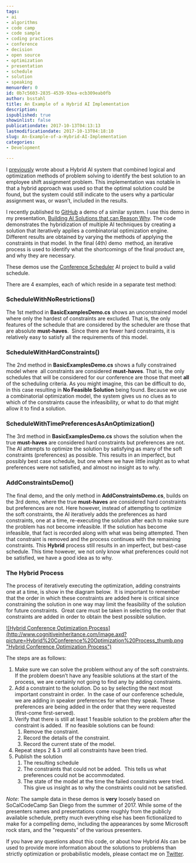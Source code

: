 ```yaml
---
tags:
- ai
- algorithms
- code camp
- code sample
- coding practices
- conference
- decision
- open source
- optimization
- presentation
- schedule
- solution
- speaking
menuorder: 0
id: 0b7c5603-2835-4539-93ea-ecb309eab0fb
author: bsstahl
title: An Example of a Hybrid AI Implementation
description: 
ispublished: true
showinlist: false
publicationdate: 2017-10-13T04:13:13
lastmodificationdate: 2017-10-13T04:18:10
slug: An-Example-of-a-Hybrid-AI-Implementation
categories:
- Development

---
```


I [previously](http://www.cognitiveinheritance.com/post/AI-That-Can-Explain-Why.aspx) wrote about a Hybrid AI system that combined logical and optimization methods of problem solving to identify the best solution to an employee shift assignment problem. This implementation was notable in that a hybrid approach was used so that the optimal solution could be found, but the system could still indicate to the users why a particular assignment was, or wasn’t, included in the results.

I recently published to [GitHub](http://www.github.com/bsstahl/AIDemos) a demo of a similar system. I use this demo in my presentation, [Building AI Solutions that can Reason Why](http://www.cognitiveinheritance.com/page/Speaking-Engagements.aspx). The code demonstrates the hybridization of multiple AI techniques by creating a solution that iteratively applies a combinatorial optimization engine. Different results are obtained by varying the methods of applying the constraints in that model. In the final (4th) demo  method, an iterative process is used to identify what the shortcomings of the final product are, and why they are necessary.

These demos use the [Conference Scheduler](https://github.com/bsstahl/ConferenceScheduler) AI project to build a valid schedule.

There are 4 examples, each of which reside in a separate test method:

### ScheduleWithNoRestrictions()

The 1st method in **BasicExamplesDemo.cs** shows an unconstrained model where only the hardest of constraints are excluded. That is, the only features of the schedule that are considered by the scheduler are those that are absolute **must-haves**.  Since there are fewer hard constraints, it is relatively easy to satisfy all the requirements of this model.

### ScheduleWithHardConstraints()

The 2nd method in **BasicExamplesDemo.cs** shows a fully constrained model where  all constraints are considered **must-haves**. That is, the only schedules that will be considered for our conference are those that meet **all** of the scheduling criteria. As you might imagine, this can be difficult to do, in this case resulting in **No Feasible Solution** being found. Because we use a combinatorial optimization model, the system gives us no clues as to  which of the constraints cause the infeasibility, or what to do that might allow it to find a solution.

### ScheduleWithTimePreferencesAsAnOptimization()

The 3rd method in **BasicExamplesDemo.cs** shows the solution when the true **must-haves** are considered hard constraints but preferences are not. The AI attempts to optimize the solution by satisfying as many of the soft constraints (preferences) as possible. This results in an imperfect, but possibly best case schedule, but one where we have little insight as to what preferences were not satisfied, and almost no insight as to why.

### AddConstraintsDemo()

The final demo, and the only method in **AddConstraintsDemo.cs**, builds on the 3rd demo, where the true **must-haves** are considered hard constraints but preferences are not. Here however, instead of attempting to optimize the soft constraints, the AI iteratively adds the preferences as hard constraints, one at a time, re-executing the solution after each to make sure the problem has not become infeasible. If the solution has become infeasible, that fact is recorded along with what was being attempted. Then that constraint is removed and the process continues with the remaining constraints. This **Hybrid** process still results in an imperfect, but best-case schedule. This time however, we not only know what preferences could not be satisfied, we have a good idea as to why.

### The Hybrid Process

The process of iteratively executing the optimization, adding constraints one at a time, is show in the diagram below.  It is important to remember that the order in which these constraints are added here is critical since constraining the solution in one way may limit the feasibility of the solution for future constraints.  Great care must be taken in selecting the order that constraints are added in order to obtain the best possible solution.



[!\[Hybrid Conference Optimization Process\](http://www.cognitiveinheritance.com/image.axd?picture=Hybrid%20Conference%20Optimization%20Process_thumb.png "Hybrid Conference Optimization Process")](http://www.cognitiveinheritance.com/image.axd?picture=Hybrid%20Conference%20Optimization%20Process.png)

The steps are as follows:

1. Make sure we can solve the problem without any of the soft constraints.  If the problem doesn’t have any feasible solutions at the start of the process, we are certainly not going to find any by adding constraints.
2. Add a constraint to the solution. Do so by selecting the next most important constraint in order.  In the case of our conference schedule, we are adding in speaker preferences for when they speak. These preferences are being added in the order that they were requested (first-come first-served).
3. Verify that there is still at least 1 feasible solution to the problem after the constraint is added.  If no feasible solutions can be found:
    1. Remove the constraint.
    2. Record the details of the constraint.
    3. Record the current state of the model.
4. Repeat steps 2 & 3 until all constraints have been tried.
5. Publish the solution
    1. The resulting schedule
    2. The constraints that could not be added.  This tells us what preferences could not be accommodated.
    3. The state of the model at the time the failed constraints were tried.  This give us insight as to why the constraints could not be satisfied.


*Note*: The sample data in these demos is **very** loosely based on SoCalCodeCamp San Diego from the summer of 2017. While some of the presenters names and presentations come roughly from the publicly available schedule, pretty much everything else has been fictionalized to make for a compelling demo, including the appearances by some Microsoft rock stars, and the "requests" of the various presenters.

If you have any questions about this code, or about how Hybrid AIs can be used to provide more information about the solutions to problems than strictly optimization or probabilistic models, please contact me on [Twitter](http://twitter.com/bsstahl).

